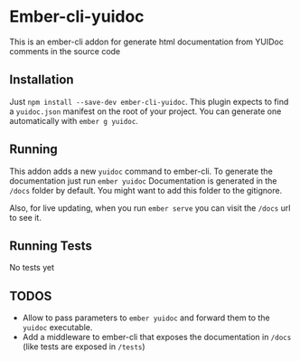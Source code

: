 # Ember-cli-yuidoc

This is an ember-cli addon for generate html documentation from YUIDoc comments in the source code

## Installation

Just `npm install --save-dev ember-cli-yuidoc`.
This plugin expects to find a `yuidoc.json` manifest on the root of your project. You can generate one
automatically with `ember g yuidoc`.

## Running

This addon adds a new `yuidoc` command to ember-cli. To generate the documentation just run `ember yuidoc`
Documentation is generated in the `/docs` folder by default. You might want to add this folder to the gitignore.

Also, for live updating, when you run `ember serve` you can visit the `/docs` url to see it.

## Running Tests

No tests yet

## TODOS

* Allow to pass parameters to `ember yuidoc` and forward them to the `yuidoc` executable.
* Add a middleware to ember-cli that exposes the documentation in `/docs` (like tests are exposed in `/tests`)
